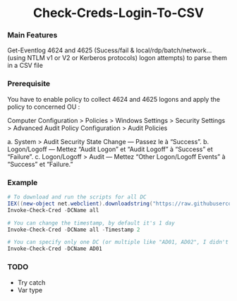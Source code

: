 <h1 align="center">
  Check-Creds-Login-To-CSV
  <br>
</h1>

### Main Features

Get-Eventlog 4624 and 4625 (Sucess/fail & local/rdp/batch/network... (using NTLM v1 or V2 or Kerberos protocols) logon attempts) to parse them in a CSV file

### Prerequisite

You have to enable policy to collect 4624 and 4625 logons and apply the policy to concerned OU :

Computer Configuration > Policies > Windows Settings > Security Settings > Advanced Audit Policy Configuration > Audit Policies 

a.	System > Audit Security State Change — Passez le à “Success”.
b.	Logon/Logoff — Mettez “Audit Logon” et “Audit Logoff” à “Success” et “Failure”.
c.	Logon/Logoff > Audit — Mettez “Other Logon/Logoff Events” à “Success” et “Failure.”

### Example
```powershell
# To download and run the scripts for all DC
IEX((new-object net.webclient).downloadstring("https://raw.githubusercontent.com/fransosiche/Check-Creds-Login-To-CSV/main/Check-Creds-Login-To-CSV.ps1"));
Invoke-Check-Cred -DCName all

# You can change the timestamp, by default it's 1 day
Invoke-Check-Cred -DCName all -Timestamp 2

# You can specify only one DC (or multiple like "AD01, AD02", I didn't test that tho)
Invoke-Check-Cred -DCName AD01
```

### TODO
- Try catch
- Var type
